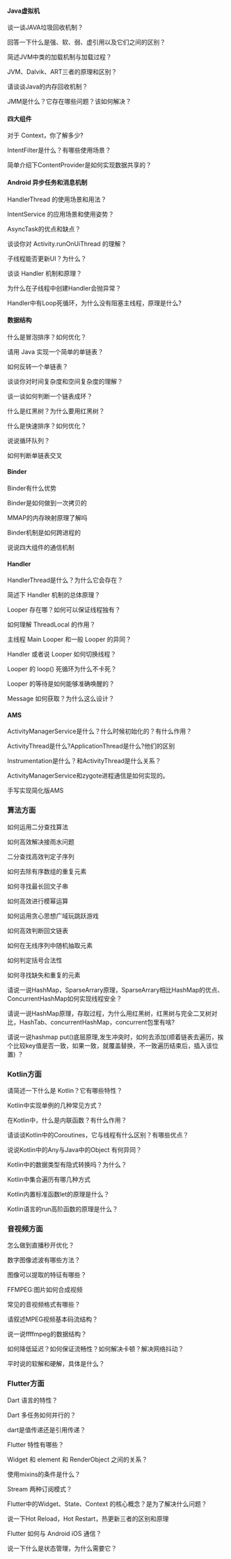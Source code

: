 #### Java虚拟机

谈一谈JAVA垃圾回收机制？

回答一下什么是强、软、弱、虚引用以及它们之间的区别？

简述JVM中类的加载机制与加载过程？

JVM、Dalvik、ART三者的原理和区别？

请谈谈Java的内存回收机制？

JMM是什么？它存在哪些问题？该如何解决？

#### 四大组件

对于 Context，你了解多少?

IntentFilter是什么？有哪些使用场景？

简单介绍下ContentProvider是如何实现数据共享的？

#### Android 异步任务和消息机制

HandlerThread 的使用场景和用法？

IntentService 的应用场景和使用姿势？

AsyncTask的优点和缺点？

谈谈你对 Activity.runOnUiThread 的理解？

子线程能否更新UI？为什么？

谈谈 Handler 机制和原理？

为什么在子线程中创建Handler会抛异常？

Handler中有Loop死循环，为什么没有阻塞主线程，原理是什么?
#### 数据结构

什么是冒泡排序？如何优化？

请用 Java 实现一个简单的单链表？

如何反转一个单链表？

谈谈你对时间复杂度和空间复杂度的理解？

谈一谈如何判断一个链表成环？

什么是红黑树？为什么要用红黑树？

什么是快速排序？如何优化？

说说循环队列？

如何判断单链表交叉

#### Binder

Binder有什么优势

Binder是如何做到一次拷贝的

MMAP的内存映射原理了解吗

Binder机制是如何跨进程的

说说四大组件的通信机制 

#### Handler

HandlerThread是什么？为什么它会存在？

简述下 Handler 机制的总体原理？

Looper 存在哪？如何可以保证线程独有？

如何理解 ThreadLocal 的作用？

主线程 Main Looper 和一般 Looper 的异同？

Handler 或者说 Looper 如何切换线程？

Looper 的 loop() 死循环为什么不卡死？

Looper 的等待是如何能够准确唤醒的？

Message 如何获取？为什么这么设计？
#### AMS

ActivityManagerService是什么？什么时候初始化的？有什么作用？

ActivityThread是什么?ApplicationThread是什么?他们的区别

Instrumentation是什么？和ActivityThread是什么关系？

ActivityManagerService和zygote进程通信是如何实现的。

手写实现简化版AMS

### 算法方面
如何运⽤⼆分查找算法

如何⾼效解决接⾬⽔问题

⼆分查找⾼效判定⼦序列

如何去除有序数组的重复元素

如何寻找最⻓回⽂⼦串

如何⾼效进⾏模幂运算

如何运用贪心思想广域玩跳跃游戏

如何⾼效判断回⽂链表

如何在无线序列中随机抽取元素

如何判定括号合法性

如何寻找缺失和重复的元素

请说一说HashMap，SparseArrary原理，SparseArrary相比HashMap的优点、ConcurrentHashMap如何实现线程安全？

请说一说HashMap原理，存取过程，为什么用红黑树，红黑树与完全二叉树对比，HashTab、concurrentHashMap，concurrent包里有啥?

请说一说hashmap put()底层原理,发生冲突时，如何去添加(顺着链表去遍历，挨个比较key值是否一致，如果一致，就覆盖替换，不一致遍历结束后，插入该位置) ？

### Kotlin方面
请简述一下什么是 Kotlin？它有哪些特性？

Kotlin中实现单例的几种常见方式？

在Kotlin中，什么是内联函数？有什么作用？

请谈谈Kotlin中的Coroutines，它与线程有什么区别？有哪些优点？

说说Kotlin中的Any与Java中的Object 有何异同？

Kotlin中的数据类型有隐式转换吗？为什么？

Kotlin中集合遍历有哪几种方式

Kotlin内置标准函数let的原理是什么？

Kotlin语言的run高阶函数的原理是什么？

### 音视频方面
怎么做到直播秒开优化？

数字图像滤波有哪些方法？

图像可以提取的特征有哪些？

FFMPEG:图片如何合成视频

常见的音视频格式有哪些？

请叙述MPEG视频基本码流结构？

说一说ffffmpeg的数据结构？

如何降低延迟？如何保证流畅性？如何解决卡顿？解决网络抖动？

平时说的软解和硬解，具体是什么？

### Flutter方面
Dart 语言的特性？

Dart 多任务如何并行的？

dart是值传递还是引用传递？

Flutter 特性有哪些？

Widget 和 element 和 RenderObject 之间的关系？

使用mixins的条件是什么？

Stream 两种订阅模式？

Flutter中的Widget、State、Context 的核心概念？是为了解决什么问题？

说一下Hot Reload，Hot Restart，热更新三者的区别和原理

Flutter 如何与 Android iOS 通信？

说一下什么是状态管理，为什么需要它？
